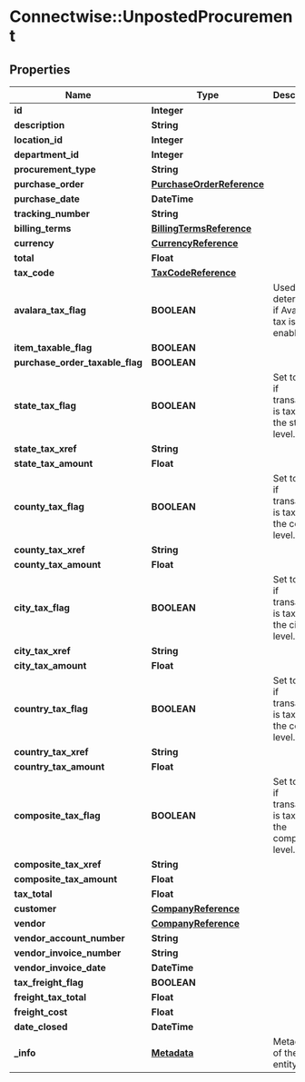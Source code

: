 # Connectwise::UnpostedProcurement

## Properties
Name | Type | Description | Notes
------------ | ------------- | ------------- | -------------
**id** | **Integer** |  | [optional] 
**description** | **String** |  | [optional] 
**location_id** | **Integer** |  | [optional] 
**department_id** | **Integer** |  | [optional] 
**procurement_type** | **String** |  | [optional] 
**purchase_order** | [**PurchaseOrderReference**](PurchaseOrderReference.md) |  | [optional] 
**purchase_date** | **DateTime** |  | [optional] 
**tracking_number** | **String** |  | [optional] 
**billing_terms** | [**BillingTermsReference**](BillingTermsReference.md) |  | [optional] 
**currency** | [**CurrencyReference**](CurrencyReference.md) |  | [optional] 
**total** | **Float** |  | [optional] 
**tax_code** | [**TaxCodeReference**](TaxCodeReference.md) |  | [optional] 
**avalara_tax_flag** | **BOOLEAN** | Used to determine if Avalara tax is enabled. | [optional] 
**item_taxable_flag** | **BOOLEAN** |  | [optional] 
**purchase_order_taxable_flag** | **BOOLEAN** |  | [optional] 
**state_tax_flag** | **BOOLEAN** | Set to true if transaction is taxable at the state level. | [optional] 
**state_tax_xref** | **String** |  | [optional] 
**state_tax_amount** | **Float** |  | [optional] 
**county_tax_flag** | **BOOLEAN** | Set to true if transaction is taxable at the county level. | [optional] 
**county_tax_xref** | **String** |  | [optional] 
**county_tax_amount** | **Float** |  | [optional] 
**city_tax_flag** | **BOOLEAN** | Set to true if transaction is taxable at the city level. | [optional] 
**city_tax_xref** | **String** |  | [optional] 
**city_tax_amount** | **Float** |  | [optional] 
**country_tax_flag** | **BOOLEAN** | Set to true if transaction is taxable at the country level. | [optional] 
**country_tax_xref** | **String** |  | [optional] 
**country_tax_amount** | **Float** |  | [optional] 
**composite_tax_flag** | **BOOLEAN** | Set to true if transaction is taxable at the composite level. | [optional] 
**composite_tax_xref** | **String** |  | [optional] 
**composite_tax_amount** | **Float** |  | [optional] 
**tax_total** | **Float** |  | [optional] 
**customer** | [**CompanyReference**](CompanyReference.md) |  | [optional] 
**vendor** | [**CompanyReference**](CompanyReference.md) |  | [optional] 
**vendor_account_number** | **String** |  | [optional] 
**vendor_invoice_number** | **String** |  | [optional] 
**vendor_invoice_date** | **DateTime** |  | [optional] 
**tax_freight_flag** | **BOOLEAN** |  | [optional] 
**freight_tax_total** | **Float** |  | [optional] 
**freight_cost** | **Float** |  | [optional] 
**date_closed** | **DateTime** |  | [optional] 
**_info** | [**Metadata**](Metadata.md) | Metadata of the entity | [optional] 


